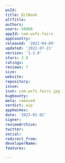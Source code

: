 ```yaml
---
wsId: 
title: BitBank
altTitle: 
authors: 
users: 50000
appId: com.wxfx.fairs
appCountry: 
released: '2022-04-09'
updated: '2022-07-21'
version: '1.2.9'
stars: 3.8
ratings: 
reviews: 7
size: 
website: 
repository: 
issue: 
icon: com.wxfx.fairs.jpg
bugbounty: 
meta: removed
verdict: wip
appHashes: 
date: '2023-01-02'
signer: 
reviewArchive: 
twitter: 
social: 
redirect_from: 
developerName: 
features: 

---
```


